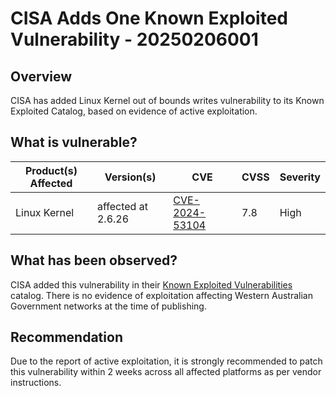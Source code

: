 # CISA Adds One Known Exploited Vulnerability - 20250206001

## Overview

CISA has added Linux Kernel out of bounds writes vulnerability to its Known Exploited Catalog, based on evidence of active exploitation.

## What is vulnerable?

| Product(s) Affected | Version(s)         | CVE                                                               | CVSS | Severity |
| ------------------- | ------------------ | ----------------------------------------------------------------- | ---- | -------- |
| Linux Kernel        | affected at 2.6.26 | [CVE-2024-53104](https://nvd.nist.gov/vuln/detail/CVE-2024-53104) | 7.8  | High     |

## What has been observed?

CISA added this vulnerability in their [Known Exploited Vulnerabilities](https://www.cisa.gov/known-exploited-vulnerabilities-catalog) catalog. There is no evidence of exploitation affecting Western Australian Government networks at the time of publishing.

## Recommendation

Due to the report of active exploitation, it is strongly recommended to patch this vulnerability within 2 weeks across all affected platforms as per vendor instructions.
